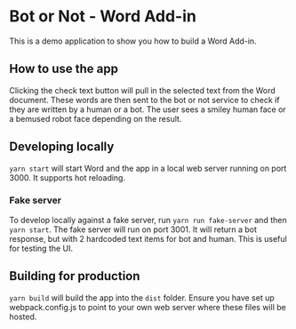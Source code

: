 # Bot or Not - Word Add-in

This is a demo application to show you how to build a Word Add-in.

## How to use the app

Clicking the check text button will pull in the selected text from the Word document. These words are then sent to the bot or not service to check if they are written by a human or a bot. The user sees a smiley human face or a bemused robot face depending on the result.

## Developing locally

`yarn start` will start Word and the app in a local web server running on port 3000. It supports hot reloading.

### Fake server

To develop locally against a fake server, run `yarn run fake-server` and then `yarn start`. The fake server will run on port 3001. It will return a bot response, but with 2 hardcoded text items for bot and human. This is useful for testing the UI.

## Building for production

`yarn build` will build the app into the `dist` folder. Ensure you have set up webpack.config.js to point to your own web server where these files will be hosted.

